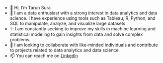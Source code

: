 - 👋 Hi, I’m Tarun Sura
- 👀 I am a data enthusiast with a strong interest in data analytics and data science. I have experience using tools such as Tableau, R, Python, and SQL to manipulate, analyze, and visualize large datasets. 
- ✨ I am constantly seeking to improve my skills in machine learning and statistical modeling to gain insights from data and solve complex problems. 
- 🌱 I am looking to collaborate with like-minded individuals and contribute to projects related to data analytics and data science
- 📫 You can reach me on [Linkedln](https://www.linkedin.com/in/tarun-sura-01a081164/)

<!---
Tarun-Sura/Tarun-Sura is a ✨ special ✨ repository because its `README.md` (this file) appears on your GitHub profile.
You can click the Preview link to take a look at your changes.
--->
